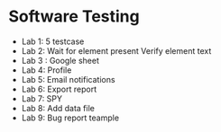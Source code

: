 # Software Testing
* Lab 1: 5 testcase
* Lab 2: Wait for element present
       Verify element text
* Lab 3 : Google sheet
* Lab 4: Profile
* Lab 5: Email notifications
* Lab 6: Export report
* Lab 7: SPY
* Lab 8: Add data file
* Lab 9: Bug report teample
 

